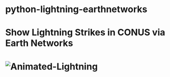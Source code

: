 # python-lightning-earthnetworks

<h1>Show Lightning Strikes in CONUS via Earth Networks<h1>

![Animated-Lightning](screenshots/screenshot_lightning-animated.gif)


